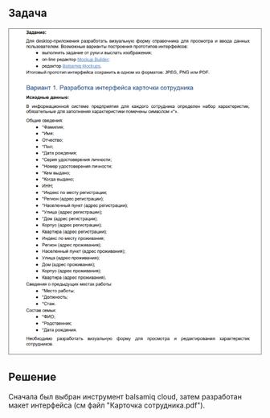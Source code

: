 ## Задача
![image](Задание.png)

## Решение
Сначала был выбран инструмент balsamiq cloud, затем разработан макет интерфейса (см файл "Карточка сотрудника.pdf").
